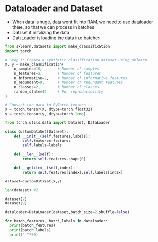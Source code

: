 # Dataloader and Dataset

* When data is huge, data wont fit into RAM, we need to use dataloader there, so that we can process in batches
* Dataset it initalizing the data
* DataLoader is loading the data into batches

```python
from sklearn.datasets import make_classification
import torch

# Step 1: Create a synthetic classification dataset using sklearn
X, y = make_classification(
    n_samples=10,       # Number of samples
    n_features=2,       # Number of features
    n_informative=2,    # Number of informative features
    n_redundant=0,      # Number of redundant features
    n_classes=2,        # Number of classes
    random_state=42     # For reproducibility
)

# Convert the data to PyTorch tensors
X = torch.tensor(X, dtype=torch.float32)
y = torch.tensor(y, dtype=torch.long)

from torch.utils.data import Dataset, DataLoader

class CustomDataSet(Dataset):
    def __init__(self,features,labels):
        self.features=features
        self.labels=labels
        
    def __len__(self):
        return self.features.shape[0]
        
    def __getitem__(self,index):
        return self.features[index],self.labels[index]

dataset=CustomDataSet(X,y)

len(dataset) #2

dataset[2]
dataset[9]

dataloader=DataLoader(dataset,batch_size=2,shuffle=False)

for batch_features, batch_labels in dataloader:
  print(batch_features)
  print(batch_labels)
  print("-"*50)
```
